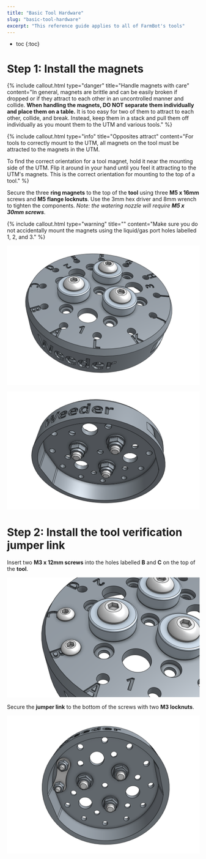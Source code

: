 ```yaml
---
title: "Basic Tool Hardware"
slug: "basic-tool-hardware"
excerpt: "This reference guide applies to all of FarmBot's tools"
---
```


* toc
{:toc}


# Step 1: Install the magnets



{%
include callout.html
type="danger"
title="Handle magnets with care"
content="In general, magnets are brittle and can be easily broken if dropped or if they attract to each other in an uncontrolled manner and collide. **When handling the magnets, DO NOT separate them individually and place them on a table.** It is too easy for two of them to attract to each other, collide, and break. Instead, keep them in a stack and pull them off individually as you mount them to the UTM and various tools."
%}



{%
include callout.html
type="info"
title="Opposites attract"
content="For tools to correctly mount to the UTM, all magnets on the tool must be attracted to the magnets in the UTM.

To find the correct orientation for a tool magnet, hold it near the mounting side of the UTM. Flip it around in your hand until you feel it attracting to the UTM's magnets. This is the correct orientation for mounting to the top of a tool."
%}

Secure the three **ring magnets** to the top of the **tool** using three **M5 x 16mm** screws and **M5 flange locknuts**. Use the 3mm hex driver and 8mm wrench to tighten the components. *Note: the watering nozzle will require **M5 x 30mm screws***.

{%
include callout.html
type="warning"
title=""
content="Make sure you do not accidentally mount the magnets using the liquid/gas port holes labelled 1, 2, and 3."
%}



![Screen Shot 2017-10-04 at 6.10.38 PM.png](Screen_Shot_2017-10-04_at_6.10.38_PM.png)



![Screen Shot 2017-10-04 at 6.11.49 PM.png](Screen_Shot_2017-10-04_at_6.11.49_PM.png)



# Step 2: Install the tool verification jumper link

Insert two **M3 x 12mm screws** into the holes labelled **B** and **C** on the top of the **tool**.

![Screen Shot 2017-10-04 at 6.12.27 PM.png](Screen_Shot_2017-10-04_at_6.12.27_PM.png)

Secure the **jumper link** to the bottom of the screws with two **M3 locknuts**.

![Screen Shot 2017-10-04 at 6.13.05 PM.png](Screen_Shot_2017-10-04_at_6.13.05_PM.png)

